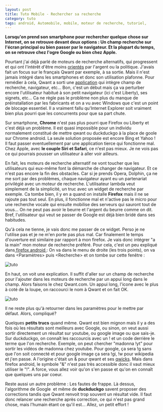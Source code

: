 ```yaml
---
layout: post
title: Tuto Mobile - Rechercher sa recherche 
category: tuto
tags: android, Automobile, mobile, moteur de recherche, tutoriel, 
---
```

**Lorsqu'on prend son smartphone pour rechercher quelque chose sur Internet, on se retrouve devant deux options : Un champ recherche sur l'écran principal ou bien passer par le navigateur. Et la plupart du temps, on se retrouve chez l'ogre Google ou bien chez Apple.**

Pourtant j'ai déjà parlé de moteurs de recherche alternatifs, qui progressent et qui ont l'intérêt d'être moins [orientés](https://www.cheziceman.fr/2017/illusionrealite/) par l'argent ou la politique. J'avais fait un focus sur le français Qwant par exemple, à sa sortie. Mais il n'est jamais intégré dans les smartphones et donc son utilisation plafonne. Pour remédier à cela, Qwant a sorti une <a href="https://play.google.com/store/apps/details?id=com.qwant.liberty&amp;hl=fr">application</a> qui intègre champ de recherche, navigateur, etc... Bon, c'est un début mais ça va perturber encore l'utilisateur habitué à son petit navigateur (ici c'est Liberty), ses signets, etc... Ca ne règle pas le problème non plus du manque de préinstallation par les fabricants et on a vu avec Windows que c'est un point de blocage essentiel. Il a vraiment fallu qu'Internet Explorer soit vraiment bien plus pourri que les concurrents pour que sa part chute.

Sur smartphone, **Chrome** n'est pas plus pourri que Firefox ou Liberty et c'est déjà un problème. Il est quasi impossible pour un individu normalement constitué de mettre qwant ou duckduckgo à la place de goole sur Chrome android. La seule solution proposée est encore Bing et Yahoo ! Il faut passer eventuellement par une application tierce qui fonctionne mal. Chez Apple, avec **le couple Siri et Safari**, ce n'est pas mieux. Je ne vois pas ce qui pourrais pousser un utilisateur à aller voir ailleurs.

En fait, les moteurs de recherche alternatif ne vont toucher que les utilisateurs qui eux-même font la démarche de changer de navigateur. Et ce n'est pas encore la fin des obstacles. Car si je prends Opera, Dolphin, ça ne me sort par des problèmes, chaque navigateur ayant eu un partenariat privilégié avec un moteur de recherche. L'utilisateur lambda veut simplement de la simplicité, un truc avec un widget de recherche par exemple. Ca tombe bien, il y en a quand on installe **Firefox** mais il ne se rajoute pas tout seul. En plus, il fonctionne mal et n'active pas le micro pour une recherche vocale qui ensuite mobilise des serveurs qui sauront tout de vous... On ne peut pas avoir le beurre et l'argent du beurre comme on dit. Bref, l'utilisateur qui veut se passer de Google est déjà bien bridé dans ses habitudes.

Qu'à cela ne tienne, je vais donc me passer de ce widget. Perso je ne l'utilise pas et je ne m'en porte pas plus mal. Car finalement le temps d'ouverture est similaire par rapport à mon firefox. Je vais donc intégrer "a la main" mon moteur de recherche préféré. Pour cela, c'est un peu expliqué dans<a href="https://www.mozilla.org/fr/firefox/android/"> firefox android </a>: On va dans le menu de droite (les trois points), on va dans &lt;Paramètres&gt; puis &lt;Recherche&gt; et on tombe sur cette fenêtre :

![tuto](https://filedn.eu/llqi9IBxlYouGRXYG2xlROb/img/2017/tutorecherche1.png)

En haut, on voit une explication. Il suffit d'aller sur un champ de recherche pour l'ajouter dans les moteurs de recherche par un appui long dans le champ. Alors faisons le chez Qwant.com. Un appui long, l'icone avec le plus à coté de la loupe, on raccourci le nom à Qwant et on fait OK.

![tuto](https://filedn.eu/llqi9IBxlYouGRXYG2xlROb/img/2017/tutorecherche2.png)

Il ne reste plus qu'à retourner dans les paramètres pour le mettre par défaut. Alors, compliqué?

Quelques **petits trucs** quand même. Qwant est bien mignon mais il y a des fois où les résultats sont meilleurs avec Google, ou sinon, on veut aussi sortir directement un résultat sur youtube, ou google image ou que sais-je. Sur duckduckgo, on connaît les raccourcis avec un ! et un code derrière le terme que l'on recherche. Exemple, on peut chercher "madonna !yt" pour sortir les vidéos de madonna chez youtube. Pour google, ça sera !g sans que l'on soit connecté et pour google image ça sera !gi, !w pour wikipedia et j'en passe. A l'origine c'était un &amp; pour qwant et ses <a href="https://www.qwant.com/qwick">qwicks</a>. Mais dans firefox android, le symbole "&amp;" n'est pas très accessible donc il vaut mieux utiliser le "!". A force, vous allez voir qu'on s'en passe et qu'on en connaît que quelques uns par coeur.

Reste aussi un autre problème : Les fautes de frappe. Là dessus, l'algorithme de Google  et même de **duckduckgo** savent proposer des corrections tandis que Qwant renvoit trop souvent un résultat vide. Il faut donc relancer une recherche après correction, ce qui n'est pas grand chose, mais l'humain étant ce qu'il est... Allez, un petit effort !
